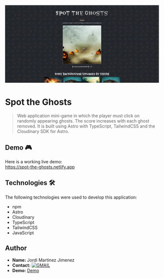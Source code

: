 # ![SpotTheGhosts](./public/Spot-the-Ghosts.jpg)
# Spot the Ghosts

> Web application mini-game in which the player must click on randomly appearing ghosts. The score increases with each ghost removed. It is built using Astro with TypeScript, TailwindCSS and the Cloudinary SDK for Astro.

## Demo 🎮

Here is a working live demo:\
https://spot-the-ghosts.netlify.app

## Technologies 🛠️

The following technologies were used to develop this application:

- npm
- Astro
- Cloudinary
- TypeScript
- TailwindCSS
- JavaScript

## Author

- **Name:** Jordi Martinez Jimenez
- **Contact:** [![GMAIL](https://img.shields.io/badge/jordimj63%40gmail.com%20-%20%20DISCORD?style=social&logo=GMAIL&labelColor=black&color=white)](mailto:jordimj63@gmail.com)
- **Demo:** [Demo](https://spot-the-ghosts.netlify.app)